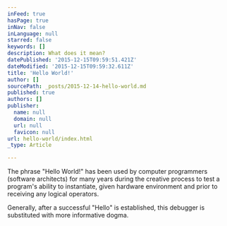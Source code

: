 ```yaml
---
inFeed: true
hasPage: true
inNav: false
inLanguage: null
starred: false
keywords: []
description: What does it mean?
datePublished: '2015-12-15T09:59:51.421Z'
dateModified: '2015-12-15T09:59:32.611Z'
title: 'Hello World!'
author: []
sourcePath: _posts/2015-12-14-hello-world.md
published: true
authors: []
publisher:
  name: null
  domain: null
  url: null
  favicon: null
url: hello-world/index.html
_type: Article

---
```

The phrase "Hello World!" has been used by computer programmers (software architects) for many years during the creative process to test a program's ability to instantiate, given hardware environment and prior to receiving any logical operators.

Generally, after a successful "Hello" is established, this debugger is substituted with more informative dogma.